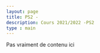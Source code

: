 ```yaml
---
layout: page
title: PS2 - 
description: Cours 2021/2022 -PS2
type : main
---
```


Pas vraiment de contenu ici

